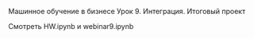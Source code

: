Машинное обучение в бизнесе
Урок 9. Интеграция. Итоговый проект

Смотреть HW.ipynb и webinar9.ipynb
